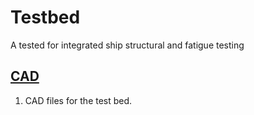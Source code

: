 # Testbed
A tested for integrated ship structural and fatigue testing




## [CAD](CAD)
1. CAD files for the test bed. 




